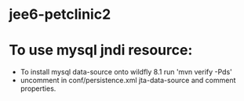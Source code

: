 jee6-petclinic2
===============
To use mysql jndi resource:
===============
* To install mysql data-source onto wildfly 8.1 run 'mvn verify -Pds'
* uncomment in conf/persistence.xml jta-data-source and comment properties.

